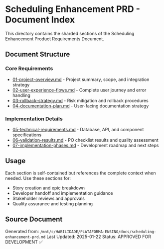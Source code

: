 # Scheduling Enhancement PRD - Document Index

This directory contains the sharded sections of the Scheduling Enhancement Product Requirements Document.

## Document Structure

### Core Requirements
- [01-project-overview.md](./01-project-overview.md) - Project summary, scope, and integration strategy
- [02-user-experience-flows.md](./02-user-experience-flows.md) - Complete user journey and error handling
- [03-rollback-strategy.md](./03-rollback-strategy.md) - Risk mitigation and rollback procedures  
- [04-documentation-plan.md](./04-documentation-plan.md) - User-facing documentation strategy

### Implementation Details
- [05-technical-requirements.md](./05-technical-requirements.md) - Database, API, and component specifications
- [06-validation-results.md](./06-validation-results.md) - PO checklist results and quality assessment
- [07-implementation-phases.md](./07-implementation-phases.md) - Development roadmap and next steps

## Usage

Each section is self-contained but references the complete context when needed. Use these sections for:
- Story creation and epic breakdown
- Developer handoff and implementation guidance
- Stakeholder reviews and approvals
- Quality assurance and testing planning

## Source Document
Generated from: `/mnt/c/HABILIDADE/PLATAFORMA-ENSINO/docs/scheduling-enhancement-prd.md`
Last Updated: 2025-01-22
Status: APPROVED FOR DEVELOPMENT ✅